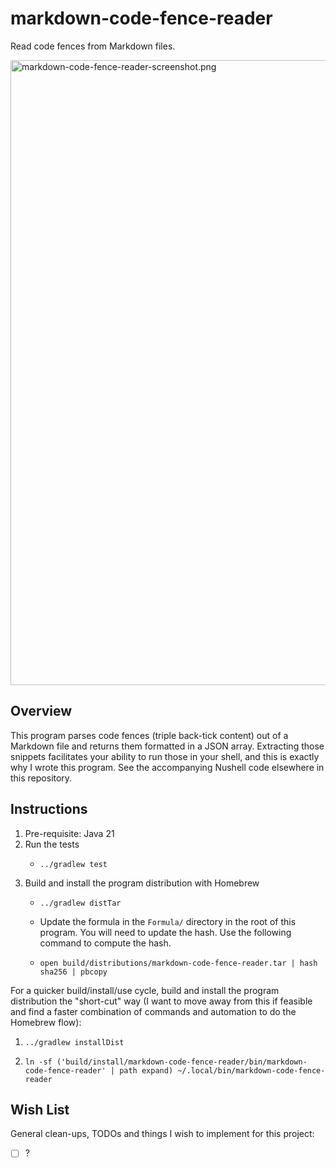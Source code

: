 # markdown-code-fence-reader

Read code fences from Markdown files.

<img alt="markdown-code-fence-reader-screenshot.png" src="markdown-code-fence-reader-screenshot.png" width="1000"/>

## Overview

This program parses code fences (triple back-tick content) out of a Markdown file and returns them formatted in a JSON
array. Extracting those snippets facilitates your ability to run those in your shell, and this is exactly why I wrote
this program. See the accompanying Nushell code elsewhere in this repository.


## Instructions

1. Pre-requisite: Java 21
2. Run the tests
    * ```shell
      ../gradlew test
      ```
3. Build and install the program distribution with Homebrew
    * ```shell
      ../gradlew distTar
      ```
    * Update the formula in the `Formula/` directory in the root of this program. You will need to update the hash. Use
      the following command to compute the hash.
    * ```nushell
      open build/distributions/markdown-code-fence-reader.tar | hash sha256 | pbcopy
      ```


For a quicker build/install/use cycle, build and install the program distribution the "short-cut" way (I want to move
away from this if feasible and find a faster combination of commands and automation to do the Homebrew flow):

1. ```shell
   ../gradlew installDist
   ```
2. ```nushell
   ln -sf ('build/install/markdown-code-fence-reader/bin/markdown-code-fence-reader' | path expand) ~/.local/bin/markdown-code-fence-reader 
   ```


## Wish List

General clean-ups, TODOs and things I wish to implement for this project:

* [ ] ?
